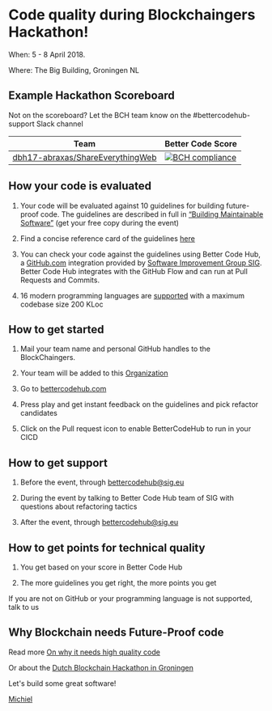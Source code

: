 # Code quality during Blockchaingers Hackathon!

When: 5 - 8 April 2018.

Where: The Big Building, Groningen NL


## Example Hackathon Scoreboard

Not on the scoreboard? Let the BCH team know on the #bettercodehub-support Slack channel

Team | Better Code Score
--- | ---
[dbh17-abraxas/ShareEverythingWeb](https://github.com/dbh17-abraxas/ShareEverythingWeb) | [![BCH compliance](https://bettercodehub.com/edge/badge/dbh17-abraxas/ShareEverythingWeb)](https://bettercodehub.com)


## How your code is evaluated

1. Your code will be evaluated against 10 guidelines for building future-proof code. The guidelines are described in full in [“Building Maintainable Software”](http://shop.oreilly.com/product/0636920049159.do) (get your free copy during the event)

2. Find a concise reference card of the guidelines [here](https://cdn-images-1.medium.com/max/1200/1*TS-ZTeI7sQS7dy_AlMqSXQ.png)

3. You can check your code against the guidelines using Better Code Hub, a [GitHub.com](https://Github.com) integration provided by [Software Improvement Group SIG](https://www.sig.eu). Better Code Hub integrates with the GitHub Flow and can run at Pull Requests and Commits.

4. 16 modern programming languages are [supported](https://bettercodehub.com/docs/configuration-manual) with a maximum codebase size 200 KLoc


## How to get started

1. Mail your team name and personal GitHub handles to the BlockChaingers.

2. Your team will be added to this [Organization](https://github.com/blockchaingers)

3. Go to [bettercodehub.com](https://bettercodehub.com) 

4. Press play and get instant feedback on the guidelines and pick refactor candidates

5. Click on the Pull request icon to enable BetterCodeHub to run in your CICD


## How to get support

1. Before the event, through bettercodehub@sig.eu

2. During the event by talking to Better Code Hub team of SIG with questions about refactoring tactics

3. After the event, through bettercodehub@sig.eu 



## How to get points for technical quality

1. You get based on your score in Better Code Hub

2. The more guidelines you get right, the more points you get

If you are not on GitHub or your programming language is not supported, talk to us


## Why Blockchain needs Future-Proof code

Read more [On why it needs high quality code ](https://medium.com/@jstvssr/why-blockchain-needs-future-proof-code-cb09b39175e1#.bqfmcig55)

Or about the [Dutch Blockchain Hackathon in Groningen](https://dev.to/jstvssr/how-a-hackathon-appreciates-quality-code)


Let's build some great software!

[Michiel](https://github.com/michielcuijpers)

